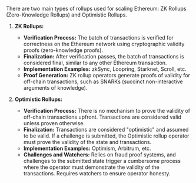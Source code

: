 There are two main types of rollups used for scaling Ethereum: ZK Rollups (Zero-Knowledge Rollups) and Optimistic Rollups.

1. **ZK Rollups:**
   - **Verification Process:** The batch of transactions is verified for correctness on the Ethereum network using cryptographic validity proofs (zero-knowledge proofs).
   - **Finalization:** After verification passes, the batch of transactions is considered final, similar to any other Ethereum transaction.
   - **Implementation Examples:** zkSync, Loopring, Starknet, Scroll, etc.
   - **Proof Generation:** ZK rollup operators generate proofs of validity for off-chain transactions, such as SNARKs (succinct non-interactive arguments of knowledge).

2. **Optimistic Rollups:**
   - **Verification Process:** There is no mechanism to prove the validity of off-chain transactions upfront. Transactions are considered valid unless proven otherwise.
   - **Finalization:** Transactions are considered "optimistic" and assumed to be valid. If a challenge is submitted, the Optimistic rollup operator must prove the validity of the state and transactions.
   - **Implementation Examples:** Optimism, Arbitrum, etc.
   - **Challenges and Watchers:** Relies on fraud proof systems, and challenges to the submitted state trigger a cumbersome process where the operator must demonstrate the validity of the transactions. Requires watchers to ensure operator honesty.



